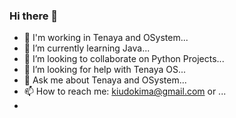 
### Hi there 👋

- 🔭 I'm working in Tenaya and OSystem...
- 🌱 I’m currently learning Java...
- 👯 I’m looking to collaborate on Python Projects...
- 🤔 I’m looking for help with Tenaya OS...
- 💬 Ask me about Tenaya and OSystem...
- 📫 How to reach me: kiudokima@gmail.com or ...
- 
